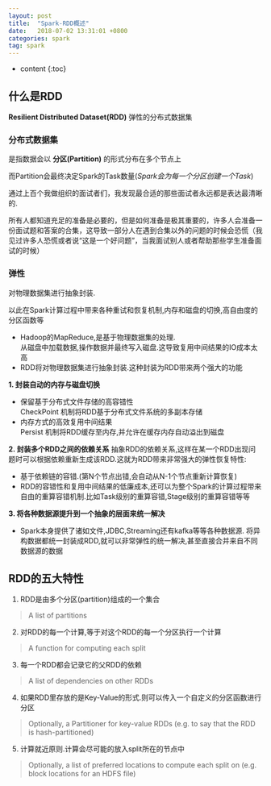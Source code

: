 ```yaml
---
layout: post
title:  "Spark-RDD概述"
date:   2018-07-02 13:31:01 +0800
categories: spark
tag: spark
---
```


* content
{:toc}


## 什么是RDD
**Resilient Distributed Dataset(RDD)** 弹性的分布式数据集  

### 分布式数据集
是指数据会以 **分区(Partition)** 的形式分布在多个节点上  

而Partition会最终决定Spark的Task数量(*Spark会为每一个分区创建一个Task*)  

通过上百个我做组织的面试者们，我发现最合适的那些面试者永远都是表达最清晰的.  

所有人都知道充足的准备是必要的，但是如何准备是极其重要的，许多人会准备一份面试题和答案的合集，这导致一部分人在遇到合集以外的问题的时候会恐慌（我见过许多人恐慌或者说“这是一个好问题”，当我面试别人或者帮助那些学生准备面试的时候）


### 弹性
对物理数据集进行抽象封装.  

以此在Spark计算过程中带来各种重试和恢复机制,内存和磁盘的切换,高自由度的分区函数等  

* Hadoop的MapReduce,是基于物理数据集的处理.  
从磁盘中加载数据,操作数据并最终写入磁盘.这导致复用中间结果的IO成本太高  
* RDD将对物理数据集进行抽象封装.这种封装为RDD带来两个强大的功能

**1. 封装自动的内存与磁盘切换**
* 保留基于分布式文件存储的高容错性  
CheckPoint 机制将RDD基于分布式文件系统的多副本存储
* 内存方式的高效复用中间结果  
Persist 机制将RDD缓存至内存,并允许在缓存内存自动溢出到磁盘

**2. 封装多个RDD之间的依赖关系**
抽象RDD的依赖关系,这样在某一个RDD出现问题时可以根据依赖重新生成该RDD.这就为RDD带来非常强大的弹性恢复特性:
* 基于依赖链的容错.(第N个节点出错,会自动从N-1个节点重新计算恢复) 
* RDD的容错性和复用中间结果的低廉成本,还可以为整个Spark的计算过程带来自由的重算容错机制.比如Task级别的重算容错,Stage级别的重算容错等等

**3. 将各种数据源提升到一个抽象的层面来统一解决**
* Spark本身提供了诸如文件,JDBC,Streaming还有kafka等等各种数据源.
将异构数据都统一封装成RDD,就可以非常弹性的统一解决,甚至直接合并来自不同数据源的数据

## RDD的五大特性
1. RDD是由多个分区(partition)组成的一个集合
>A list of partitions
2. 对RDD的每一个计算,等于对这个RDD的每一个分区执行一个计算
>A function for computing each split
3. 每一个RDD都会记录它的父RDD的依赖
>A list of dependencies on other RDDs
4. 如果RDD里存放的是Key-Value的形式.则可以传入一个自定义的分区函数进行分区
>Optionally, a Partitioner for key-value RDDs (e.g. to say that the RDD is hash-partitioned)
5. 计算就近原则.计算会尽可能的放入split所在的节点中
>Optionally, a list of preferred locations to compute each split on (e.g. block locations for an HDFS file)
